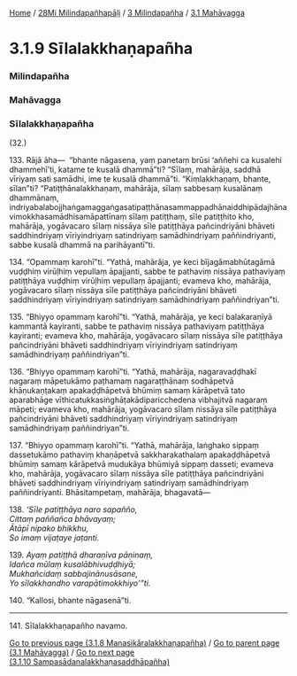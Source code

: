 
[Home](/) / [28Mi Milindapañhapāḷi](/tipitaka/28Mi.md) / [3 Milindapañha](/tipitaka/28Mi/3.md) / [3.1 Mahāvagga](/tipitaka/28Mi/3/3.1.md)

# 3.1.9 Sīlalakkhaṇapañha

### Milindapañha

### Mahāvagga

### Sīlalakkhaṇapañha

(32.)

133\. Rājā āha—  “bhante nāgasena, yaṃ panetaṃ brūsi ‘aññehi ca kusalehi dhammehī’ti, katame te kusalā dhammā”ti? “Sīlaṃ, mahārāja, saddhā vīriyaṃ sati samādhi, ime te kusalā dhammā”ti. “Kiṃlakkhaṇaṃ, bhante, sīlan”ti? “Patiṭṭhānalakkhaṇaṃ, mahārāja, sīlaṃ sabbesaṃ kusalānaṃ dhammānaṃ, indriyabalabojjhaṅgamaggaṅgasatipaṭṭhānasammappadhānaiddhipādajhānavimokkhasamādhisamāpattīnaṃ sīlaṃ patiṭṭhaṃ, sīle patiṭṭhito kho, mahārāja, yogāvacaro sīlaṃ nissāya sīle patiṭṭhāya pañcindriyāni bhāveti saddhindriyaṃ vīriyindriyaṃ satindriyaṃ samādhindriyaṃ paññindriyanti, sabbe kusalā dhammā na parihāyantī”ti.

134\. “Opammaṃ karohī”ti. “Yathā, mahārāja, ye keci bījagāmabhūtagāmā vuḍḍhiṃ virūḷhiṃ vepullaṃ āpajjanti, sabbe te pathaviṃ nissāya pathaviyaṃ patiṭṭhāya vuḍḍhiṃ virūḷhiṃ vepullaṃ āpajjanti; evameva kho, mahārāja, yogāvacaro sīlaṃ nissāya sīle patiṭṭhāya pañcindriyāni bhāveti saddhindriyaṃ vīriyindriyaṃ satindriyaṃ samādhindriyaṃ paññindriyan”ti.

135\. “Bhiyyo opammaṃ karohī”ti. “Yathā, mahārāja, ye keci balakaraṇīyā kammantā kayiranti, sabbe te pathaviṃ nissāya pathaviyaṃ patiṭṭhāya kayiranti; evameva kho, mahārāja, yogāvacaro sīlaṃ nissāya sīle patiṭṭhāya pañcindriyāni bhāveti saddhindriyaṃ vīriyindriyaṃ satindriyaṃ samādhindriyaṃ paññindriyan”ti.

136\. “Bhiyyo opammaṃ karohī”ti. “Yathā, mahārāja, nagaravaḍḍhakī nagaraṃ māpetukāmo paṭhamaṃ nagaraṭṭhānaṃ sodhāpetvā khāṇukaṇṭakaṃ apakaḍḍhāpetvā bhūmiṃ samaṃ kārāpetvā tato aparabhāge vīthicatukkasiṅghāṭakādiparicchedena vibhajitvā nagaraṃ māpeti; evameva kho, mahārāja, yogāvacaro sīlaṃ nissāya sīle patiṭṭhāya pañcindriyāni bhāveti saddhindriyaṃ vīriyindriyaṃ satindriyaṃ samādhindriyaṃ paññindriyan”ti.

137\. “Bhiyyo opammaṃ karohī”ti. “Yathā, mahārāja, laṅghako sippaṃ dassetukāmo pathaviṃ khaṇāpetvā sakkharakathalaṃ apakaḍḍhāpetvā bhūmiṃ samaṃ kārāpetvā mudukāya bhūmiyā sippaṃ dasseti; evameva kho, mahārāja, yogāvacaro sīlaṃ nissāya sīle patiṭṭhāya pañcindriyāni bhāveti saddhindriyaṃ vīriyindriyaṃ satindriyaṃ samādhindriyaṃ paññindriyanti. Bhāsitampetaṃ, mahārāja, bhagavatā—

138\. _‘Sīle patiṭṭhāya naro sapañño,_  
_Cittaṃ paññañca bhāvayaṃ;_  
_Ātāpī nipako bhikkhu,_  
_So imaṃ vijaṭaye jaṭanti._  


139\. _Ayaṃ patiṭṭhā dharaṇīva pāṇinaṃ,_  
_Idañca mūlaṃ kusalābhivuḍḍhiyā;_  
_Mukhañcidaṃ sabbajinānusāsane,_  
_Yo sīlakkhandho varapātimokkhiyo’”ti._  


140\. “Kallosi, bhante nāgasenā”ti.

---

141\. Sīlalakkhaṇapañho navamo.



[Go to previous page (3.1.8 Manasikāralakkhaṇapañha)](/tipitaka/28Mi/3/3.1/3.1.8.md) / [Go to parent page (3.1 Mahāvagga)](/tipitaka/28Mi/3/3.1.md) / [Go to next page (3.1.10 Sampasādanalakkhaṇasaddhāpañha)](/tipitaka/28Mi/3/3.1/3.1.10.md)


